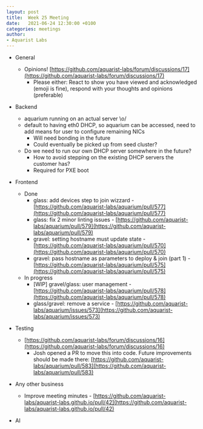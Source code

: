 ```yaml
---
layout: post
title:  Week 25 Meeting
date:   2021-06-24 12:30:00 +0100
categories: meetings
author:
- Aquarist Labs
---
```


* General
   * Opinions! [https://github.com/aquarist-labs/forum/discussions/17](https://github.com/aquarist-labs/forum/discussions/17)
       * Please either: React to show you have viewed and acknowledged (emoji is fine), respond with your thoughts and opinions (preferable)

* Backend
   * aquarium running on an actual server \o/
   * default to having eth0 DHCP, so aquarium can be accessed, need to add means for user to configure remaining NICs
       * Will need bonding in the future
       * Could eventually be picked up from seed cluster?
   * Do we need to run our own DHCP server somewhere in the future?
       * How to avoid stepping on the existing DHCP servers the customer has?
       * Required for PXE boot

* Frontend
   * Done
       * glass: add devices step to join wizzard - [https://github.com/aquarist-labs/aquarium/pull/577](https://github.com/aquarist-labs/aquarium/pull/577)
       * glass: fix 2 minor linting issues - [https://github.com/aquarist-labs/aquarium/pull/579](https://github.com/aquarist-labs/aquarium/pull/579)
       * gravel: setting hostname must update state - [https://github.com/aquarist-labs/aquarium/pull/570](https://github.com/aquarist-labs/aquarium/pull/570)
       * gravel: pass hostname as parameters to deploy \& join (part 1) - [https://github.com/aquarist-labs/aquarium/pull/575](https://github.com/aquarist-labs/aquarium/pull/575)
   * In progress
       * [WIP] gravel/glass: user management - [https://github.com/aquarist-labs/aquarium/pull/578](https://github.com/aquarist-labs/aquarium/pull/578)
       * glass/gravel: remove a service - [https://github.com/aquarist-labs/aquarium/issues/573](https://github.com/aquarist-labs/aquarium/issues/573)

* Testing
   * [https://github.com/aquarist-labs/forum/discussions/16](https://github.com/aquarist-labs/forum/discussions/16)
       * Josh opened a PR to move this into code. Future improvements should be made there: [https://github.com/aquarist-labs/aquarium/pull/583](https://github.com/aquarist-labs/aquarium/pull/583)

* Any other business
   * Improve meeting minutes - [https://github.com/aquarist-labs/aquarist-labs.github.io/pull/42](https://github.com/aquarist-labs/aquarist-labs.github.io/pull/42)

* AI
